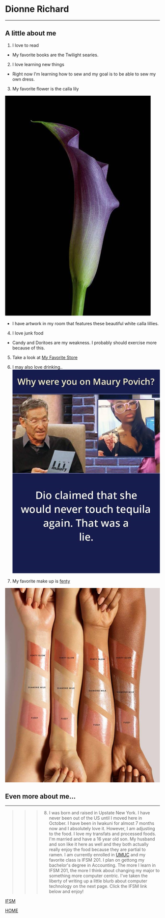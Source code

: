 # Dionne Richard
----------------
## A little about me

1. I love to read
+ My favorite books are the Twilight searies. 
2. I love learning new things
+ Right now I'm learning how to sew and my goal is to be able to sew my own dress. 
3. My favorite flower is the calla lily



![Flower](callalilly.jpg)
+ I have artwork in my room that features these beautiful white calla lillies. 
4. I love junk food
+ Candy and Doritoes are my weakness. I probably should exercise more because of this.
5. Take a look at [My Favorite Store](https://www.amazon.com)
6. I may also love drinking..
![I love drinking](dionne.png)

8. My favorite make up is [fenty](https://www.fentybeauty.com/)

![](FENTY.jpg)
## Even more about me...
---


>>> 8. I was born and raised in Upstate New York. I have never been out of the US until I moved here in October. I have been in Iwakuni for almost 7 months now and I absolutely love it. However, I am adjusting to the food. I love my transfats and processed foods. I'm married and have a 16 year old son. My husband and son like it here as well and they both actually really enjoy the food because they are partial to ramen. I am currently enrolled in [UMUC](https://campus.umuc.edu/) and my favorite class is IFSM 201. I plan on gettong my bachelor's degree in Accounting. The more I learn in IFSM 201, the more I think about changing my major to something more computer centric. I've taken the liberty of writing up a little blurb about computer technology on the next page. Click the IFSM link below and enjoy!




[IFSM](topic)

[HOME](index)


